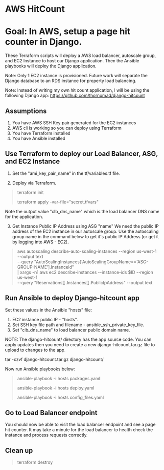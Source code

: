 # AWS HitCount


# Goal: In AWS, setup a page hit counter in Django.

These Terraform scripts will deploy a AWS load balancer, autoscale group, and EC2 Instance to host our Django application. Then the Ansible playbooks will deploy the Django application. 

Note: Only 1 EC2 instance is provisioned. Future work will separate the Django database to an RDS instance for property load balancing.

Note: Instead of writing my own hit count application, I will be using the following Django app:
https://github.com/thornomad/django-hitcount

## Assumptions

1) You have AWS SSH Key pair generated for the EC2 instances
2) AWS cli is working so you can deploy using Terraform
3) You have Terraform installed
4) You have Ansible installed


## Use Terraform to deploy our Load Balancer, ASG, and EC2 Instance

1) Set the "ami_key_pair_name" in the tf/variables.tf file.

2) Deploy via Terraform.
> terraform init
>
> terraform apply -var-file="secret.tfvars"

Note the output value "clb_dns_name" which is the load balancer DNS name for the application.

3) Get Instance Public IP Address using ASG "name"
We need the public IP address of the EC2 instance in our autoscale group.  Use the autoscaling group name in the command below to get it's public IP Address (or get it by logging into AWS - EC2).

> aws autoscaling describe-auto-scaling-instances --region us-west-1 --output text \
--query "AutoScalingInstances['AutoScalingGroupName=='ASG-GROUP-NAME'].InstanceId" \
| xargs -n1 aws ec2 describe-instances --instance-ids $ID --region us-west-1 \
--query "Reservations[].Instances[].PublicIpAddress" --output text


## Run Ansible to deploy Django-hitcount app

Set these values in the Ansible "hosts" file:
1. EC2 instance public IP - "hosts".
2. Set SSH key file path and filename - ansible_ssh_private_key_file.
3. Set "clb_dns_name" to load balancer public domain name.

NOTE: The django-hitcount/ directory has the app source code.  You can apply updates then you need to create a new django-hitcount.tar.gz file to upload to changes to the app.
 
tar -czvf django-hitcount.tar.gz django-hitcount/

Now run Ansible playbooks below:

> ansible-playbook -i hosts packages.yaml
>
> ansible-playbook -i hosts deploy.yaml
>
> ansible-playbook -i hosts config_files.yaml

## Go to Load Balancer endpoint

You should now be able to visit the load balancer endpoint and see a page hit counter. It may take a minute for the load balancer to health check the instance and process requests correctly.

## Clean up

> terraform destroy
